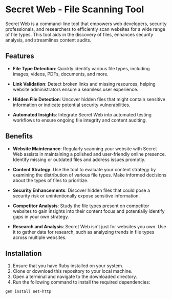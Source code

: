 # Secret Web - File Scanning Tool

Secret Web is a command-line tool that empowers web developers, security professionals, and researchers to efficiently scan websites for a wide range of file types. This tool aids in the discovery of files, enhances security analysis, and streamlines content audits.

## Features

- **File Type Detection**: Quickly identify various file types, including images, videos, PDFs, documents, and more.

- **Link Validation**: Detect broken links and missing resources, helping website administrators ensure a seamless user experience.

- **Hidden File Detection**: Uncover hidden files that might contain sensitive information or indicate potential security vulnerabilities.

- **Automated Insights**: Integrate Secret Web into automated testing workflows to ensure ongoing file integrity and content auditing.

## Benefits

- **Website Maintenance**: Regularly scanning your website with Secret Web assists in maintaining a polished and user-friendly online presence. Identify missing or outdated files and address issues promptly.

- **Content Strategy**: Use the tool to evaluate your content strategy by examining the distribution of various file types. Make informed decisions about the types of files to prioritize.

- **Security Enhancements**: Discover hidden files that could pose a security risk or unintentionally expose sensitive information.

- **Competitor Analysis**: Study the file types present on competitor websites to gain insights into their content focus and potentially identify gaps in your own strategy.

- **Research and Analysis**: Secret Web isn't just for websites you own. Use it to gather data for research, such as analyzing trends in file types across multiple websites.

## Installation

1. Ensure that you have Ruby installed on your system.
2. Clone or download this repository to your local machine.
3. Open a terminal and navigate to the downloaded directory.
4. Run the following command to install the required dependencies:

```bash
gem install net-http
